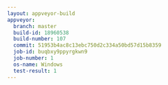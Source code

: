 ```yaml
---
layout: appveyor-build
appveyor:
  branch: master
  build-id: 18960538
  build-number: 107
  commit: 51953b4ac8c13ebc750d2c334a50bd57d15b8359
  job-id: buqbxy9ppyrgkwn9
  job-number: 1
  os-name: Windows
  test-result: 1
---
```

